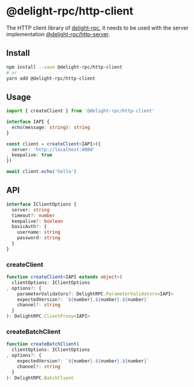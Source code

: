 # @delight-rpc/http-client
The HTTP client library of [delight-rpc],
it needs to be used with the server implementation [@delight-rpc/http-server].

[delight-rpc]: https://www.npmjs.com/package/delight-rpc
[@delight-rpc/http-server]: https://www.npmjs.com/package/@delight-rpc/http-server

## Install
```sh
npm install --save @delight-rpc/http-client
# or
yarn add @delight-rpc/http-client
```

## Usage
```ts
import { createClient } from '@delight-rpc/http-client'

interface IAPI {
  echo(message: string): string
}

const client = createClient<IAPI>({
  server: 'http://localhost:8080'
, keepalive: true
})

await client.echo('hello')
```

## API
```ts
interface IClientOptions {
  server: string
  timeout?: number
  keepalive?: boolean
  basicAuth?: {
    username: string
    password: string
  }
}
```

### createClient
```ts
function createClient<IAPI extends object>(
  clientOptions: IClientOptions
, options?: {
    parameterValidators?: DelightRPC.ParameterValidators<IAPI>
    expectedVersion?: `${number}.${number}.${number}`
    channel?: string
  }
): DelightRPC.ClientProxy<IAPI>
```

### createBatchClient
```ts
function createBatchClient(
  clientOptions: IClientOptions
, options?: {
    expectedVersion?: `${number}.${number}.${number}`
    channel?: string
  }
): DelightRPC.BatchClient
